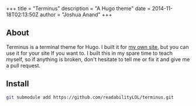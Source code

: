 +++
title = "Terminus"
description = "A Hugo theme"
date = 2014-11-18T02:13:50Z
author = "Joshua Anand"
+++

## About

 Terminus is a terminal theme for Hugo. I built it for [my own site](https://blog.glitched.tech), but you can use it for your site If you want to. I built this in my spare time to teach myself, so if anything is broken, don't hesitate to tell me or fix it and give me a pull request.

## Install

```bash
git submodule add https://github.com/readabilityLOL/terminus.git
```
